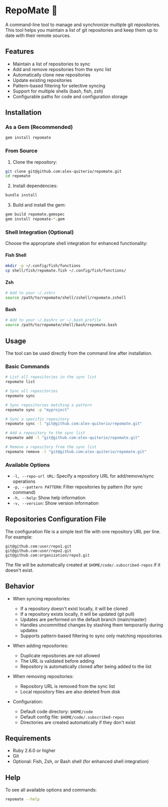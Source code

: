 # RepoMate 🧉

A command-line tool to manage and synchronize multiple git repositories. This tool helps you maintain a list of git repositories and keep them up to date with their remote sources.

## Features

- Maintain a list of repositories to sync
- Add and remove repositories from the sync list
- Automatically clone new repositories
- Update existing repositories
- Pattern-based filtering for selective syncing
- Support for multiple shells (bash, fish, zsh)
- Configurable paths for code and configuration storage

## Installation

### As a Gem (Recommended)

```bash
gem install repomate
```

### From Source

1. Clone the repository:

```bash
git clone git@github.com:alex-quiterio/repomate.git
cd repomate
```

2. Install dependencies:

```bash
bundle install
```

3. Build and install the gem:

```bash
gem build repomate.gemspec
gem install repomate-*.gem
```

### Shell Integration (Optional)

Choose the appropriate shell integration for enhanced functionality:

#### Fish Shell

```bash
mkdir -p ~/.config/fish/functions
cp shell/fish/repomate.fish ~/.config/fish/functions/
```

#### Zsh

```bash
# Add to your ~/.zshrc
source /path/to/repomate/shell/zshell/repomate.zshell
```

#### Bash

```bash
# Add to your ~/.bashrc or ~/.bash_profile
source /path/to/repomate/shell/bash/repomate.bash
```

## Usage

The tool can be used directly from the command line after installation.

### Basic Commands

```bash
# List all repositories in the sync list
repomate list

# Sync all repositories
repomate sync

# Sync repositories matching a pattern
repomate sync -p "myproject"

# Sync a specific repository
repomate sync -l "git@github.com:alex-quiterio/repomate.git"

# Add a repository to the sync list
repomate add -l "git@github.com:alex-quiterio/repomate.git"

# Remove a repository from the sync list
repomate remove -l "git@github.com:alex-quiterio/repomate.git"
```

### Available Options

- `-l, --repo-url URL`: Specify a repository URL for add/remove/sync operations
- `-p, --pattern PATTERN`: Filter repositories by pattern (for sync command)
- `-h, --help`: Show help information
- `-v, --version`: Show version information

## Repositories Configuration File

The configuration file is a simple text file with one repository URL per line. For example:

```text
git@github.com:user/repo1.git
git@github.com:user/repo2.git
git@github.com:organization/repo3.git
```

The file will be automatically created at `$HOME/code/.subscribed-repos` if it doesn't exist.

## Behavior

- When syncing repositories:
  - If a repository doesn't exist locally, it will be cloned
  - If a repository exists locally, it will be updated (git pull)
  - Updates are performed on the default branch (main/master)
  - Handles uncommitted changes by stashing them temporarily during updates
  - Supports pattern-based filtering to sync only matching repositories

- When adding repositories:
  - Duplicate repositories are not allowed
  - The URL is validated before adding
  - Repository is automatically cloned after being added to the list

- When removing repositories:
  - Repository URL is removed from the sync list
  - Local repository files are also deleted from disk

- Configuration:
  - Default code directory: `$HOME/code`
  - Default config file: `$HOME/code/.subscribed-repos`
  - Directories are created automatically if they don't exist

## Requirements

- Ruby 2.6.0 or higher
- Git
- Optional: Fish, Zsh, or Bash shell (for enhanced shell integration)


## Help

To see all available options and commands:

```bash
repomate --help
```
